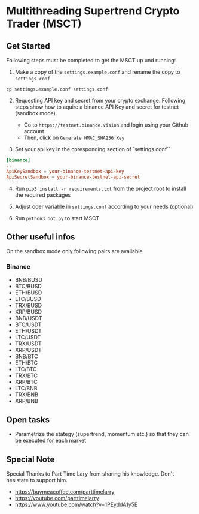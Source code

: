 # Multithreading Supertrend Crypto Trader (MSCT)

## Get Started
Following steps must be completed to get the MSCT up und running:

1. Make a copy of the `settings.example.conf` and rename the copy to `settings.conf`
```shell
cp settings.example.conf settings.conf
```

2. Requesting API key and secret from your crypto exchange. Following steps show how to aquire a binance API Key and secret for testnet (sandbox mode).

    - Go to `https://testnet.binance.vision` and login using your Github account
    - Then, click on `Generate HMAC_SHA256 Key` 

3. Set your api key in the coresponding section of `settings.conf``
```conf
[binance]
...
ApiKeySandbox = your-binance-testnet-api-key
ApiSecretSandbox = your-binance-testnet-api-secret
```

4. Run `pip3 install -r requirements.txt` from the project root to install the required packages

5. Adjust oder variable in `settings.conf` according to your needs (optional)

6. Run `python3 bot.py` to start MSCT

## Other useful infos
On the sandbox mode only following pairs are available

### Binance
- BNB/BUSD
- BTC/BUSD
- ETH/BUSD
- LTC/BUSD
- TRX/BUSD
- XRP/BUSD
- BNB/USDT
- BTC/USDT
- ETH/USDT
- LTC/USDT
- TRX/USDT
- XRP/USDT
- BNB/BTC
- ETH/BTC
- LTC/BTC
- TRX/BTC
- XRP/BTC
- LTC/BNB
- TRX/BNB
- XRP/BNB

## Open tasks
- Parametrize the stategy (supertrend, momentum etc.) so that they can be executed for each market

## Special Note
Special Thanks to Part Time Lary from sharing his knowledge. Don't hesistate to support him.

* https://buymeacoffee.com/parttimelarry
* https://youtube.com/parttimelarry
* https://www.youtube.com/watch?v=1PEyddA1y5E
